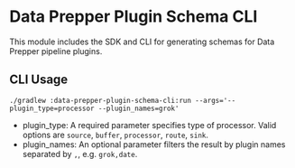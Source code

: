 # Data Prepper Plugin Schema CLI

This module includes the SDK and CLI for generating schemas for Data Prepper pipeline plugins.

## CLI Usage

```
./gradlew :data-prepper-plugin-schema-cli:run --args='--plugin_type=processor --plugin_names=grok'
```

* plugin_type: A required parameter specifies type of processor. Valid options are `source`, `buffer`, `processor`, `route`, `sink`.
* plugin_names: An optional parameter filters the result by plugin names separated by `,`, e.g. `grok,date`.
